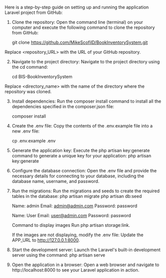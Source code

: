 

Here is a step-by-step guide on setting up and running the application Laravel project from GitHub:

1) Clone the repository: Open the command line (terminal) on your computer and execute the following command to clone the repository from GitHub:

    git clone https://github.com/MikeScofilD/BookInventorySystem.git

Replace <repository_URL> with the URL of your GitHub repository.

2) Navigate to the project directory: Navigate to the project directory using the cd command:

    cd BIS-BookInventorySystem

Replace <directory_name> with the name of the directory where the repository was cloned.

3) Install dependencies: Run the composer install command to install all the dependencies specified in the composer.json file:

    composer install

4) Create the .env file: Copy the contents of the .env.example file into a new .env file:

    cp .env.example .env

5) Generate the application key: Execute the php artisan key:generate command to generate a unique key for your application:
    php artisan key:generate

6) Configure the database connection: Open the .env file and provide the necessary details for connecting to your database, including the database name, username, and password.

7) Run the migrations: Run the migrations and seeds to create the required tables in the database:
    php artisan migrate
    php artisan db:seed

    Name: admin
    Email: admin@admin.com
    Password: password

    Name: User
    Email: user@admin.com
    Password: password

    Command to display images Run php artisan storage:link.

    If the images are not displaying, modify the .env file: Update the APP_URL to http://127.0.0.1:8000.

8) Start the development server: Launch the Laravel's built-in development server using the command:
    php artisan serve

9) Open the application in a browser: Open a web browser and navigate to http://localhost:8000 to see your Laravel application in action.
